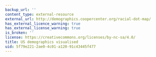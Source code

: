 ```yaml
---
backup_url: ''
content_type: external-resource
external_url: http://demographics.coopercenter.org/racial-dot-map/
has_external_licence_warning: true
has_external_license_warning: true
is_broken: ''
license: https://creativecommons.org/licenses/by-nc-sa/4.0/
title: US demographics visualised
uid: 5f79e221-2ae0-4c01-a120-91c43445f477
---
```

